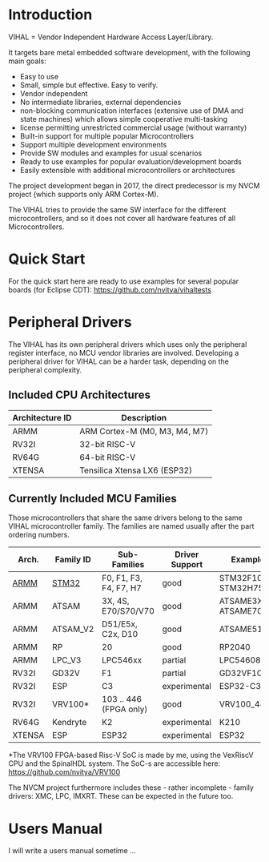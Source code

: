 # Introduction

VIHAL = Vendor Independent Hardware Access Layer/Library.

It targets bare metal embedded software development, with the following main goals:
 - Easy to use
 - Small, simple but effective. Easy to verify.
 - Vendor independent
 - No intermediate libraries, external dependencies 
 - non-blocking communication interfaces (extensive use of DMA and state machines) which allows simple cooperative multi-tasking
 - license permitting unrestricted commercial usage (without warranty)
 - Built-in support for multiple popular Microcontrollers
 - Support multiple development environments
 - Provide SW modules and examples for usual scenarios
 - Ready to use examples for popular evaluation/development boards
 - Easily extensible with additional microcontrollers or architectures

The project development began in 2017, the direct predecessor is my NVCM project (which supports only ARM Cortex-M).

The VIHAL tries to provide the same SW interface for the different microcontrollers,
and so it does not cover all hardware features of all Microcontrollers.

# Quick Start

For the quick start here are ready to use examples for several popular boards (for Eclipse CDT):
  https://github.com/nvitya/vihaltests

# Peripheral Drivers

The VIHAL has its own peripheral drivers which uses only the peripheral register interface,
no MCU vendor libraries are involved. Developing a peripheral driver for VIHAL can be a harder task,
depending on the peripheral complexity.

## Included CPU Architectures

__Architecture ID__ | Description
--------------------|------------
ARMM  | ARM Cortex-M (M0, M3, M4, M7)
RV32I | 32-bit RISC-V
RV64G | 64-bit RISC-V
XTENSA | Tensilica Xtensa LX6 (ESP32)

## Currently Included MCU Families

Those microcontrollers that share the same drivers belong to the same VIHAL microcontroller family. The families are named usually after the part ordering numbers.

Arch. | Family ID | Sub-Families | Driver Support | Examples 
------|-----------|--------------|----------------|---------
[ARMM](armm)   | [STM32](https://github.com/nvitya/vihal/tree/main/armm/STM32) | F0, F1, F3, F4, F7, H7 | good | STM32F103C8, STM32H750VB
ARMM   | ATSAM    | 3X, 4S, E70/S70/V70 | good | ATSAME3X8E, ATSAME70Q20
ARMM   | ATSAM_V2 | D51/E5x, C2x, D10 | good | ATSAME51J20
ARMM   | RP       | 20 | good | RP2040
ARMM   | LPC_V3   | LPC546xx | partial | LPC54608J512
RV32I  | GD32V    | F1 | partial | GD32VF103C8
RV32I  | ESP      | C3 | experimental | ESP32-C3
RV32I  | VRV100*  | 103 .. 446 (FPGA only) | good | VRV100_441
RV64G  | Kendryte | K2 | experimental | K210
XTENSA | ESP      | ESP32 | experimental | ESP32

*The VRV100 FPGA-based Risc-V SoC is made by me, using the VexRiscV CPU and the SpinalHDL system. The SoC-s are accessible here: https://github.com/nvitya/VRV100

The NVCM project furthermore includes these - rather incomplete - family drivers: XMC, LPC, IMXRT. These can be expected in the future too.

# Users Manual

I will write a users manual sometime ...

